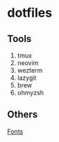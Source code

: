 # dotfiles

## Tools

1. tmux
2. neovim
3. wezterm
4. lazygit
5. brew
6. ohmyzsh

## Others

[Fonts](https://github.com/muthhukumar/fonts)
